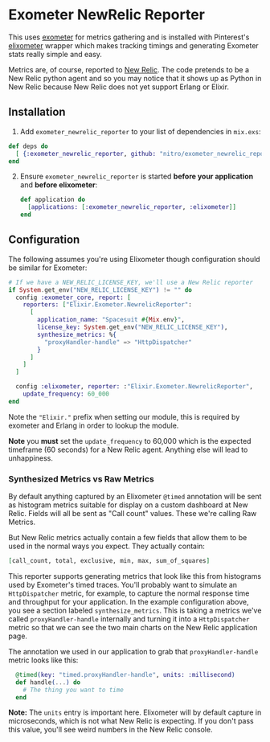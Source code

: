 # Exometer NewRelic Reporter

This uses [exometer](https://github.com/Feuerlabs/exometer) for metrics
gathering and is installed with Pinterest's
[elixometer](https://github.com/pinterest/elixometer) wrapper which makes
tracking timings and generating Exometer stats really simple and easy.

Metrics are, of course, reported to [New Relic](https://newrelic.com/). The
code pretends to be a New Relic python agent and so you may notice that it
shows up as Python in New Relic because New Relic does not yet support Erlang
or Elixir.

## Installation

 1. Add `exometer_newrelic_reporter` to your list of dependencies in `mix.exs`:

   ```elixir
   def deps do
     [ {:exometer_newrelic_reporter, github: "nitro/exometer_newrelic_reporter"} ]
   end
   ```

 2. Ensure `exometer_newrelic_reporter` is started **before your application**
    and **before elixometer**:

    ```elixir
    def application do
      [applications: [:exometer_newrelic_reporter, :elixometer]]
    end
    ```

## Configuration

The following assumes you're using Elixometer though configuration should be similar for Exometer:

```elixir
# If we have a NEW_RELIC_LICENSE_KEY, we'll use a New Relic reporter
if System.get_env("NEW_RELIC_LICENSE_KEY") != "" do
  config :exometer_core, report: [
    reporters: ["Elixir.Exometer.NewrelicReporter":
      [
        application_name: "Spacesuit #{Mix.env}",
        license_key: System.get_env("NEW_RELIC_LICENSE_KEY"),
        synthesize_metrics: %{
          "proxyHandler-handle" => "HttpDispatcher"
        }
      ]
    ]
  ]

  config :elixometer, reporter: :"Elixir.Exometer.NewrelicReporter",
    update_frequency: 60_000
end
```

Note the `"Elixir."` prefix when setting our module, this is required by
exometer and Erlang in order to lookup the module.

**Note** you **must** set the `update_frequency` to 60,000 which is the
expected timeframe (60 seconds) for a New Relic agent. Anything else will lead
to unhappiness.

### Synthesized Metrics vs Raw Metrics

By default anything captured by an Elixometer `@timed` annotation will be
sent as histogram metrics suitable for display on a custom dashboard at
New Relic. Fields will all be sent as "Call count" values. These we're
calling Raw Metrics.

But New Relic metrics actually contain a few fields that allow them to be
used in the normal ways you expect. They actually contain:
```elixir
[call_count, total, exclusive, min, max, sum_of_squares]
```

This reporter supports generating metrics that look like this from histograms
used by Exometer's timed traces. You'll probably want to simulate an
`HttpDispatcher` metric, for example, to capture the normal response time and
throughput for your application. In the example configuration above, you see a
section labeled `synthesize_metrics`. This is taking a metrics we've called
`proxyHandler-handle` internally and turning it into a `HttpDispatcher` metric
so that we can see the two main charts on the New Relic application page.

The annotation we used in our application to grab that `proxyHandler-handle`
metric looks like this:

```elixir
  @timed(key: "timed.proxyHandler-handle", units: :millisecond)
  def handle(...) do
	# The thing you want to time
  end
```

**Note:** The `units` entry is important here. Elixometer will by default
capture in microseconds, which is not what New Relic is expecting. If you don't
pass this value, you'll see weird numbers in the New Relic console.
